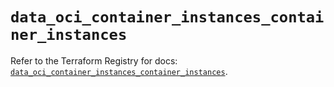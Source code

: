 # `data_oci_container_instances_container_instances`

Refer to the Terraform Registry for docs: [`data_oci_container_instances_container_instances`](https://registry.terraform.io/providers/oracle/oci/6.18.0/docs/data-sources/container_instances_container_instances).
